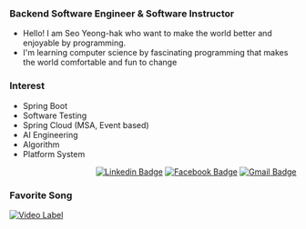 
### Backend Software Engineer & Software Instructor
- Hello! I am Seo Yeong-hak who want to make the world better and enjoyable by programming.
- I'm learning computer science by fascinating programming that makes the world comfortable and fun to change


### Interest
- Spring Boot
- Software Testing
- Spring Cloud (MSA, Event based)
- AI Engineering
- Algorithm
- Platform System

<div align=right>
  
[![Linkedin Badge](https://img.shields.io/badge/-LinkedIn-blue?style=flat-square&logo=Linkedin&logoColor=white&link=https://www.linkedin.com/in/yeonghak-seo-138bb5b5/)](https://www.linkedin.com/in/yeonghak-seo-138bb5b5/) 
[![Facebook Badge](https://img.shields.io/badge/-Facebook-1877f2?style=flat-square&logo=facebook&logoColor=white&link=https://www.facebook.com/inspire12)](https://www.facebook.com/inspire12) 
[![Gmail Badge](https://img.shields.io/badge/-Gmail-d14836?style=flat-square&logo=Gmail&logoColor=white&link=mailto:seo.yeonghak.1992@gmail.com)](mailto:seo.yeonghak.1992@gmail.com)
</div>

### Favorite Song
[![Video Label](https://i.ytimg.com/vi/D1PvIWdJ8xo/hqdefault.jpg?sqp=-oaymwEZCNACELwBSFXyq4qpAwsIARUAAIhCGAFwAQ==&rs=AOn4CLBBvu5mYW8ZTwvotPoGW6uFiIcQPw)](https://www.youtube.com/watch?v=D1PvIWdJ8xo)

